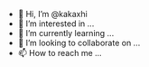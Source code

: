 - 👋 Hi, I’m @kakaxhi
- 👀 I’m interested in ...
- 🌱 I’m currently learning ...
- 💞️ I’m looking to collaborate on ...
- 📫 How to reach me ...

<!---
kakaxhi/kakaxhi is a ✨ special ✨ repository because its `README.md` (this file) appears on your GitHub profile.
You can click the Preview link to take a look at your changes.
--->

